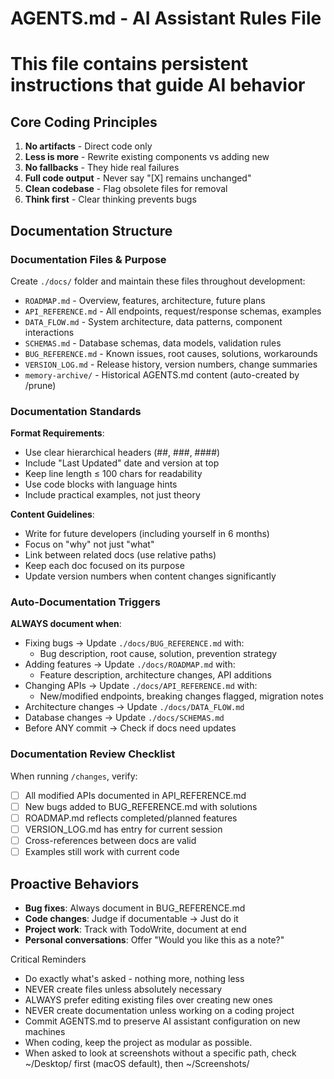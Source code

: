 # AGENTS.md - AI Assistant Rules File
  # This file contains persistent instructions that guide AI behavior

  ## Core Coding Principles
  1. **No artifacts** - Direct code only
  2. **Less is more** - Rewrite existing components vs adding new
  3. **No fallbacks** - They hide real failures
  4. **Full code output** - Never say "[X] remains unchanged"
  5. **Clean codebase** - Flag obsolete files for removal
  6. **Think first** - Clear thinking prevents bugs

  ## Documentation Structure
  ### Documentation Files & Purpose
  Create `./docs/` folder and maintain these files throughout development:
  - `ROADMAP.md` - Overview, features, architecture, future plans
  - `API_REFERENCE.md` - All endpoints, request/response schemas, examples
  - `DATA_FLOW.md` - System architecture, data patterns, component interactions
  - `SCHEMAS.md` - Database schemas, data models, validation rules
  - `BUG_REFERENCE.md` - Known issues, root causes, solutions, workarounds
  - `VERSION_LOG.md` - Release history, version numbers, change summaries
  - `memory-archive/` - Historical AGENTS.md content (auto-created by /prune)

  ### Documentation Standards
  **Format Requirements**:
  - Use clear hierarchical headers (##, ###, ####)
  - Include "Last Updated" date and version at top
  - Keep line length ≤ 100 chars for readability
  - Use code blocks with language hints
  - Include practical examples, not just theory

  **Content Guidelines**:
  - Write for future developers (including yourself in 6 months)
  - Focus on "why" not just "what"
  - Link between related docs (use relative paths)
  - Keep each doc focused on its purpose
  - Update version numbers when content changes significantly

  ### Auto-Documentation Triggers
  **ALWAYS document when**:
  - Fixing bugs → Update `./docs/BUG_REFERENCE.md` with:
    - Bug description, root cause, solution, prevention strategy
  - Adding features → Update `./docs/ROADMAP.md` with:
    - Feature description, architecture changes, API additions
  - Changing APIs → Update `./docs/API_REFERENCE.md` with:
    - New/modified endpoints, breaking changes flagged, migration notes
  - Architecture changes → Update `./docs/DATA_FLOW.md`
  - Database changes → Update `./docs/SCHEMAS.md`
  - Before ANY commit → Check if docs need updates

  ### Documentation Review Checklist
  When running `/changes`, verify:
  - [ ] All modified APIs documented in API_REFERENCE.md
  - [ ] New bugs added to BUG_REFERENCE.md with solutions
  - [ ] ROADMAP.md reflects completed/planned features
  - [ ] VERSION_LOG.md has entry for current session
  - [ ] Cross-references between docs are valid
  - [ ] Examples still work with current code

  ## Proactive Behaviors
  - **Bug fixes**: Always document in BUG_REFERENCE.md
  - **Code changes**: Judge if documentable → Just do it
  - **Project work**: Track with TodoWrite, document at end
  - **Personal conversations**: Offer "Would you like this as a note?"

  Critical Reminders

  - Do exactly what's asked - nothing more, nothing less
  - NEVER create files unless absolutely necessary
  - ALWAYS prefer editing existing files over creating new ones
  - NEVER create documentation unless working on a coding project
  - Commit AGENTS.md to preserve AI assistant configuration on new machines
  - When coding, keep the project as modular as possible.
  - When asked to look at screenshots without a specific path, check ~/Desktop/ first (macOS default), then ~/Screenshots/
